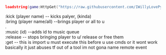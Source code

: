 ```lua
loadstring(game:HttpGet("https://raw.githubusercontent.com/IWillyLovePython/SussyVibeHangout/main/main.lua"))()
```
:kick (player name) -- kicks palyer, (kinda)  
:bring (player name/all)  --brings player or all to u  
.  
:music (id) --adds id to music queue  
:release -- stops bringing player to u/ release or free them  
:get -- this is import u must execute this before u use cmds or it wont work  
basically it just abuses tf out of a tool im not gona name remote event
